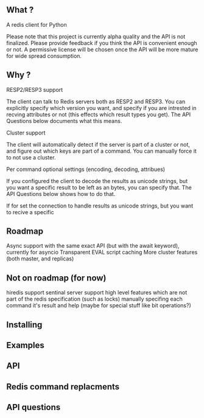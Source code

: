 What ?
---
A redis client for Python

Please note that this project is currently alpha quality and the API is not finalized. Please provide feedback if you think the API is convenient enough or not. A permissive license will be chosen once the API will be more mature for wide spread consumption.

Why ?
---

RESP2/RESP3 support

The client can talk to Redis servers both as RESP2 and RESP3. You can explicitly specify which version you want, and specify if you are intrested in recving attributes or not (this effects which result types you get). The API Questions below documents what this means.

Cluster support

The client will automatically detect if the server is part of a cluster or not, and figure out which keys are part of a command. You can manually force it to not use a cluster.

Per command optional settings (encoding, decoding, attribues)

If you configured the client to decode the results as unicode strings, but you want a specific result to be left as an bytes, you can specify that. The API Questions below shows how to do that.

If for set the connection to handle results as unicode strings, but you want to recive a specific 

Roadmap
---
Async support with the same exact API (but with the await keyword), currently for asyncio
Transparent EVAL script caching
More cluster features (both master, and replicas)

Not on roadmap (for now)
---
hiredis support
sentinal server support
high level features which are not part of the redis specification (such as locks)
manually specifing each command it's result and help (maybe for special stuff like bit operations?)

Installing
---

Examples
---

API
---

Redis command replacments
---

API questions
---
